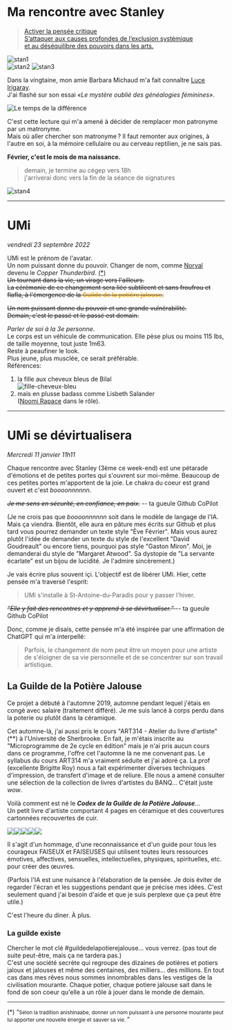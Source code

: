 <link rel="stylesheet" href="../css/style.css">

# Ma rencontre avec Stanley 

> [Activer la pensée critique    
S’attaquer aux causes profondes de l’exclusion systémique   
et au déséquilibre des pouvoirs dans les arts.](https://www.fevrierstanley.com/)

![stan1](../media/meeting-stanley.png)  
![stan2](../media/chatting-with-stanley.png) 
![stan3](../media/confidences.png)

Dans la vingtaine, mon amie Barbara Michaud m'a fait connaître [Luce Irigaray](https://fr.wikipedia.org/wiki/Luce_Irigaray).  
J'ai flashé sur son essai *«Le mystère oublié des généalogies féminines»*. 
  
![Le temps de la différence](../media/le-temps-de-la-difference.jpeg)  
  
C'est cette lecture qui m'a amené à décider de remplacer mon patronyme par un matronyme.  
Mais où aller chercher son matronyme ? Il faut remonter aux origines, à l'autre en soi, à la mémoire cellulaire ou au cerveau reptilien, je ne sais pas.    
  
__Février, c'est le mois de ma naissance.__    
  
> demain, je termine au cégep vers 18h  
j'arriverai donc vers la fin de la séance de signatures  
  
  
![stan4](../media/planning-real-meeting.png)
  
  

<hr>  

# UMi
*vendredi 23 septembre 2022*

UMi est le prénom de l'avatar.  
Un nom puissant donne du pouvoir.
Changer de nom, comme [Norval](https://www.invaluable.com/artist/morisseau-norval-d313z56a5l/sold-at-auction-prices/) devenu le _Copper Thunderbird_. <a href="#noteWikipedia">(*)</a>    
<del>
Un tournant dans la vie, un virage vers l'ailleurs.  
La cérémonie de ce changement sera liée subtileent et sans froufrou et flafla, 
à l'émergence de la <strong style="color:orange">Guilde de la potière jalouse</strong>.</del>

~~Un nom puissant donne du pouvoir et une grande vulnérabilité.    
Demain, c'est le passé et le passé est demain.~~


_Parler de soi à la 3e personne._    
Le corps est un véhicule de communication. 
Elle pèse plus ou moins 115 lbs, de taille moyenne, tout juste 1m63.  
Reste à peaufiner le look.   
Plus jeune, plus musclée, ce serait préférable.   
Références:     
1. la fille aux cheveux bleus de Bilal   
![fille-cheveux-bleu](../media/fille-cheveux-bleu.png)  
2. mais en plusse badass comme Lisbeth Salander   
([Noomi Rapace](https://fr.wikipedia.org/wiki/Noomi_Rapace) dans le rôle).  

<hr>  

# UMi se dévirtualisera
*Mercredi 11 janvier 11h11*
  
Chaque rencontre avec Stanley (3ème ce week-end) est une pétarade d'émotions et de petites portes qui s'ouvrent sur moi-même. Beaucoup de ces petites portes m'apportent de la joie. Le chakra du coeur est grand ouvert et c'est *boooonnnnnn*.   
  
<del><i>Je me sens en sécurité, en confiance, en paix.</i></del> -- ta gueule Github CoPilot  
  
(Je ne crois pas que *boooonnnnnn* soit dans le modèle de langage de l'IA. Mais ça viendra. Bientôt, elle aura en pâture mes écrits sur Github et plus tard vous pourrez demander un texte style "Ève Février". Mais vous aurez plutôt l'idée de demander un texte du style de l'excellent "David Goudreault" ou encore tiens, pourquoi pas style "Gaston Miron". Moi, je demanderai du style de "Margaret Atwood". Sa dystopie de "La servante écarlate" est un bijou de lucidité. Je l'admire sincèrement.)

Je vais écrire plus souvent içi.
L'objectif est de libérer UMi.
Hier, cette pensée m'a traversé l'esprit:  
> UMi s'installe à St-Antoine-du-Paradis pour y passer l'hiver.

<del><i>
<q>Elle y fait des rencontres et y apprend à se dévirtualiser.</q>
</i></del> -- ta gueule Github CoPilot

Donc, comme je disais, cette pensée m'a été inspirée par une affirmation de ChatGPT qui m'a interpellé:
> Parfois, le changement de nom peut être un moyen pour une artiste de s'éloigner de sa vie personnelle et de se concentrer sur son travail artistique.

## La Guilde de la Potière Jalouse
Ce projet a débuté à l'automne 2019, automne pendant lequel j'étais en congé avec salaire (traitement différé). Je me suis lancé à corps perdu dans la poterie ou plutôt dans la céramique.

Cet automne-là, j'ai aussi pris le cours "ART314 - Atelier du livre d'artiste"(**) à l'Université de Sherbrooke. En fait, je m'étais inscrite au "Microprogramme de 2e cycle en édition" mais je n'ai pris aucun cours dans ce programme, l'offre cet l'automne là ne me convenant pas. Le syllabus du cours ART314 m'a vraiment séduite et j'ai adoré ça. La prof (excellente Brigitte Roy) nous a fait expérimenter diverses techniques d'impression, de transfert d'image et de reliure. Elle nous a amené consulter une sélection de la collection de livres d'artistes du BANQ... C'était juste *wow*.  

Voilà comment est né le *__Codex de la Guilde de la Potière Jalouse__*...  
Un petit livre d'artiste comportant 4 pages en céramique et des couvertures cartonnées recouvertes de cuir. 
 
![](../media/p0-couverture.jpeg)![](../media/p1.jpeg)![](../media/p2.jpeg)![](../media/p3.jpeg)![](../media/p4.jpeg)

Il s'agit d'un hommage, d'une reconnaissance et d'un guide pour tous les courageux FAISEUX et FAISEUSES qui utilisent toutes leurs ressources émotives, affectives, sensuelles, intellectuelles, physiques, spirituelles, etc. pour créer des œuvres.

(Parfois l'IA est une nuisance à l'élaboration de la pensée. Je dois éviter de regarder l'écran et les suggestions pendant que je précise mes idées. C'est seulement quand j'ai besoin d'aide et que je suis perplexe que ça peut être utile.)

C'est l'heure du diner. À plus. 

### La guilde existe
Chercher le mot clé #guildedelapotierejalouse... vous verrez. (pas tout de suite peut-être, mais ça ne tardera pas.)  
C'est une société secrète qui regroupe des dizaines de potières et potiers jaloux et jalouses et même des centaines, des milliers... des millions. En tout cas dans mes rêves nous sommes innombrables dans les vestiges de la civilisation mourante. Chaque potier, chaque potiere jalouse sait dans le fond de son coeur qu'elle a un rôle à jouer dans le monde de demain.

<hr>  
(*) <q id="noteWikipedia"><small data-source="Wikipedia">Selon la tradition anishinaabe, donner un nom puissant à une personne mourante peut lui apporter une nouvelle énergie et sauver sa vie. 
</small></q>  